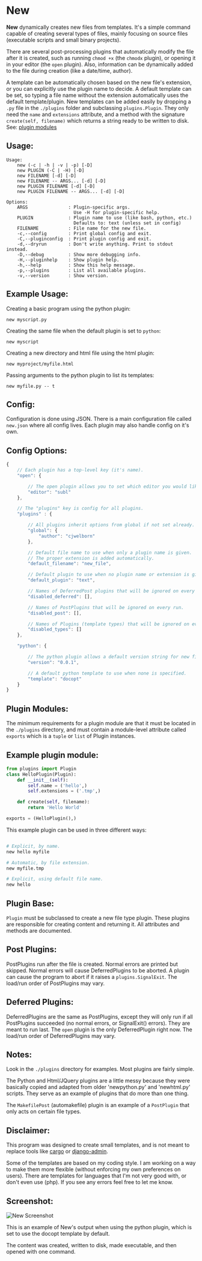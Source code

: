 New
===

**New** dynamically creates new files from templates.
It's a simple command capable of creating several types of files, mainly
focusing on source files (executable scripts and small binary projects).

There are several post-processing plugins that automatically modify the file
after it is created, such as running `chmod +x` (the `chmodx` plugin),
or opening it in your editor (the `open` plugin).
Also, information can be dynamically added to the file during creation
(like a date/time, author).

A template can be automatically chosen based on the new file's extension, or
you can explicitly use the plugin name to decide.
A default template can be set, so typing a file name without the extension
automatically uses the default template/plugin. New templates can be added
easily by dropping a `.py` file in the `./plugins` folder and subclassing
`plugins.Plugin`. They only need the `name` and `extensions` attribute, and
a method with the signature `create(self, filename)` which returns a string
ready to be written to disk. See: [plugin modules](#plugin-modules)

Usage:
------

```
Usage:
    new (-c | -h | -v | -p) [-D]
    new PLUGIN (-C | -H) [-D]
    new FILENAME [-d] [-D]
    new FILENAME -- ARGS... [-d] [-D]
    new PLUGIN FILENAME [-d] [-D]
    new PLUGIN FILENAME -- ARGS... [-d] [-D]

Options:
    ARGS               : Plugin-specific args.
                         Use -H for plugin-specific help.
    PLUGIN             : Plugin name to use (like bash, python, etc.)
                         Defaults to: text (unless set in config)
    FILENAME           : File name for the new file.
    -c,--config        : Print global config and exit.
    -C,--pluginconfig  : Print plugin config and exit.
    -d,--dryrun        : Don't write anything. Print to stdout instead.
    -D,--debug         : Show more debugging info.
    -H,--pluginhelp    : Show plugin help.
    -h,--help          : Show this help message.
    -p,--plugins       : List all available plugins.
    -v,--version       : Show version.

 ```

Example Usage:
--------------

Creating a basic program using the python plugin:

```
new myscript.py
```

Creating the same file when the default plugin is set to `python`:

```
new myscript
```

Creating a new directory and html file using the html plugin:

```
new myproject/myfile.html
```


Passing arguments to the python plugin to list its templates:

```
new myfile.py -- t
```

Config:
-------

Configuration is done using JSON. There is a main configuration file called
`new.json` where all config lives. Each plugin may also handle config
on it's own.

Config Options:
---------------

```javascript
{
    // Each plugin has a top-level key (it's name).
    "open": {

        // The open plugin allows you to set which editor you would like to use.
        "editor": "subl"
    },

    // The "plugins" key is config for all plugins.
    "plugins" : {

        // All plugins inherit options from global if not set already.
        "global": {
            "author": "cjwelborn"
        },

        // Default file name to use when only a plugin name is given.
        // The proper extension is added automatically.
        "default_filename": "new_file",

        // Default plugin to use when no plugin name or extension is given.
        "default_plugin": "text",

        // Names of DeferredPost plugins that will be ignored on every run.
        "disabled_deferred": [],

        // Names of PostPlugins that will be ignored on every run.
        "disabled_post": [],

        // Names of Plugins (template types) that will be ignored on every run.
        "disabled_types": []
    },

    "python": {

        // The python plugin allows a default version string for new files.
        "version": "0.0.1",

        // A default python template to use when none is specified.
        "template": "docopt"
    }
}
```

Plugin Modules:
---------------

The minimum requirements for a plugin module are that it must be located in
the `./plugins` directory, and must contain a module-level attribute called
`exports` which is a `tuple` or `list` of Plugin instances.

Example plugin module:
----------------------

```python
from plugins import Plugin
class HelloPlugin(Plugin):
    def __init__(self):
        self.name = ('hello',)
        self.extensions = ('.tmp',)

    def create(self, filename):
        return 'Hello World'

exports = (HelloPlugin(),)
```

This example plugin can be used in three different ways:
```bash

# Explicit, by name.
new hello myfile

# Automatic, by file extension.
new myfile.tmp

# Explicit, using default file name.
new hello
```

Plugin Base:
------------

`Plugin` must be subclassed to create a new file type plugin.
These plugins are responsible for creating content and returning it.
All attributes and methods are documented.


Post Plugins:
-------------

PostPlugins run after the file is created. Normal errors are printed but
skipped. Normal errors will cause DeferredPlugins to be aborted.
A plugin can cause the program to abort if it raises a `plugins.SignalExit`.
The load/run order of PostPlugins may vary.

Deferred Plugins:
-----------------

DeferredPlugins are the same as PostPlugins, except they will only run if
all PostPlugins succeeded (no normal errors, or SignalExit() errors). They are
meant to run last. The `open` plugin is the only DeferredPlugin right now.
The load/run order of DeferredPlugins may vary.


Notes:
------

Look in the `./plugins` directory for examples. Most plugins are fairly simple.

The Python and Html/JQuery plugins are a little messy because they were
basically copied and adapted from older 'newpython.py' and 'newhtml.py'
scripts. They serve as an example of plugins that do more than one thing.

The `MakefilePost` (automakefile) plugin is an example of a `PostPlugin` that
only acts on certain file types.

Disclaimer:
-----------

This program was designed to create small templates, and is not meant to
replace tools like [cargo](https://crates.io) or
[django-admin](http://djangoproject.com).

Some of the templates are based on my coding style. I am working on a way to
make them more flexible (without enforcing my own preferences on users).
There are templates for languages that I'm not very good with,
or don't even use (php).
If you see any errors feel free to let me know.


Screenshot:
-----------

![New Screenshot](http://welbornprod.com/dl/static/media/img/new-example.png)

This is an example of New's output when using the python plugin, which is set
to use the docopt template by default.

The content was created, written to disk, made executable, and then opened with
one command.
